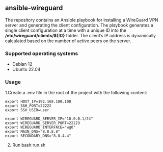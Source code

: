 ## ansible-wireguard

The repository contains an Ansible playbook for installing a WireGuard VPN server and generating the client configuration. The playbook generates a single client configuration at a time with a unique ID into the **/etc/wireguard/clients/${ID}** folder. The client’s IP address is dynamically calculated based on the number of active peers on the server.

### Supported operating systems
- Debian 12
- Ubuntu 22.04

### Usage
1.Create a .env file in the root of the project with the following content:
```
export HOST_IP=192.168.100.100
export SSH_PORT=22222
export SSH_USER=user

export WIREGUARD_SERVER_IP="10.0.0.1/24"
export WIREGUARD_SERVER_PORT=22223
export WIREGUARD_INTERFACE="wg0"
export MAIN_DNS="8.8.8.8"
export SECONDARY_DNS="8.8.4.4"
```

2. Run bash run.sh